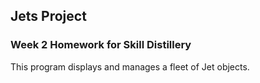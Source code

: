 ## Jets Project

### Week 2 Homework for Skill Distillery

This program displays and manages a fleet of Jet objects.
